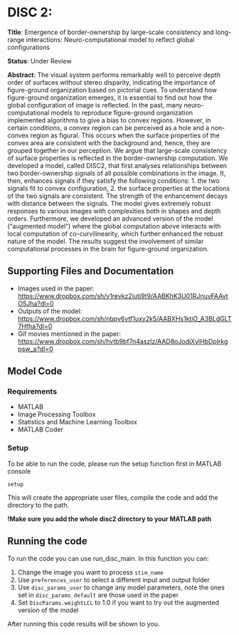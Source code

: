 # DISC 2: 

**Title**: Emergence of border-ownership by large-scale consistency and long-range interactions: Neuro-computational model to reflect global configurations

**Status**: Under Review

**Abstract**:
The visual system performs remarkably well to perceive depth order of surfaces without stereo disparity, indicating the importance of figure-ground organization based on pictorial cues. To understand how figure-ground organization emerges, it is essential to find out how the global configuration of image is reflected. In the past, many neuro-computational models to reproduce figure-ground organization implemented algorithms to give a bias to convex regions. However, in certain conditions, a convex region can be perceived as a hole and a non-convex region as figural. This occurs when the surface properties of the convex area are consistent with the background and, hence, they are grouped together in our perception. We argue that large-scale consistency of surface properties is reflected in the border-ownership computation. We developed a model, called DISC2, that first analyses relationships between two border-ownership signals of all possible combinations in the image. It, then, enhances signals if they satisfy the following conditions: 1. the two signals fit to convex configuration, 2. the surface properties at the locations of the two signals are consistent. The strength of the enhancement decays with distance between the signals. The model gives extremely robust responses to various images with complexities both in shapes and depth orders. Furthermore, we developed an advanced version of the model (“augmented model”) where the global computation above interacts with local computation of co-curvilinearity, which further enhanced the robust nature of the model. The results suggest the involvement of similar computational processes in the brain for figure-ground organization.

## Supporting Files and Documentation

- Images used in the paper: https://www.dropbox.com/sh/y1revkz2iutj9t9/AABKhK3U01RJnuvFAAvtO5Jha?dl=0
- Outputs of the model: https://www.dropbox.com/sh/nbpv6vtf1uxy2k5/AABXHs1ktiO_A3BLdGLT7Hfha?dl=0
- Gif movies mentioned in the paper: https://www.dropbox.com/sh/hvtb9bf7n4aszlz/AAD8oJodjXylHbDplrkgpsw_a?dl=0

## Model Code

### Requirements
- MATLAB
- Image Processing Toolbox
- Statistics and Machine Learning Toolbox
- MATLAB Coder

### Setup
To be able to run the code, please run the setup function first in MATLAB console
```
setup
```
This will create the appropriate user files, compile the code and add the directory to the path.

**!Make sure you add the whole disc2 directory to your MATLAB path**

## Running the code
To run the code you can use run_disc_main. In this function you can:
1. Change the image you want to process `stim_name`
2. Use `preferences_user` to select a different input and output folder
3. Use `disc_params_user` to change any model parameters, note the ones set in `disc_params_default` are those used in the paper
4. Set `DiscParams.weightLCL` to 1.0 if you want to try out the augmented version of the model

After running this code results will be shown to you.
